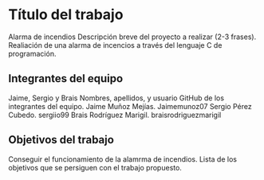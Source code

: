 # Título del trabajo
Alarma de incendios
Descripción breve del proyecto a realizar (2-3 frases).
Realiación de una alarma de incencios a través del lenguaje C de programación.
## Integrantes del equipo
Jaime, Sergio y Brais
Nombres, apellidos, y usuario GitHub de los integrantes del equipo.
Jaime Muñoz Mejías. Jaimemunoz07
Sergio Pérez Cubedo. sergiio99
Brais Rodríguez Marigil. braisrodriguezmarigil
## Objetivos del trabajo
Conseguir el funcionamiento de la alamrma de incendios.
Lista de los objetivos que se persiguen con el trabajo propuesto.
